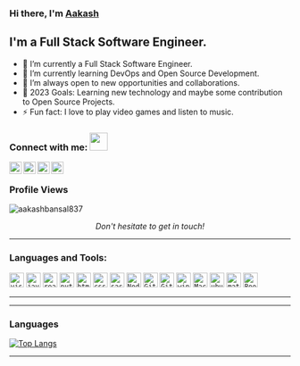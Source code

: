 ### Hi there, I'm [Aakash][website]

## I'm a Full Stack Software Engineer.

- 🔭 I’m currently a Full Stack Software Engineer.
- 🌱 I’m currently learning DevOps and Open Source Development.
- 👯 I’m always open to new opportunities and collaborations.
- 🥅 2023 Goals: Learning new technology and maybe some contribution to Open Source Projects.
- ⚡ Fun fact: I love to play video games and listen to music.

### Connect with me: <img src="https://media.giphy.com/media/LnQjpWaON8nhr21vNW/giphy.gif" height="32" width="32">

[<img align="left" alt="Aakash" height="22px" src="https://img.icons8.com/nolan/64/github.png" />][website]
[<img align="left" alt="Aakash | LinkedIn" height="22px" src="https://img.icons8.com/nolan/64/linkedin-circled.png" />][linkedin]
[<img align="left" alt="Aakash | Gmail" height="22px" src="https://img.icons8.com/nolan/64/gmail-new.png" />][gmail]
[<img align="left" alt="Aakash | Whatsapp" height="22px" src="https://img.icons8.com/nolan/64/whatsapp.png" />][whatsapp]
<br />


### Profile Views
<p align="left"> <img src="https://komarev.com/ghpvc/?username=aakashbansal837&label=Profile%20views&color=0e75b6&style=flat" alt="aakashbansal837" /> </p>

<p align=center>
<em>Don't hesitate to get in touch!</em>
</p>

---

### Languages and Tools:

[<code><img alt="visual studio code" width="26px" src="https://img.icons8.com/fluent/240/000000/visual-studio-code-2019.png" /></code>](https://code.visualstudio.com/)
[<code><img alt="javascript" width="26px" src="https://img.icons8.com/color/240/000000/javascript.png" /></code>](https://developer.mozilla.org/en-US/docs/Web/JavaScript)
[<code><img alt="react" width="26px" src="https://img.icons8.com/color/240/000000/react-native.png" /></code>](https://reactjs.org/)
[<code><img alt="python" width="26px" src="https://img.icons8.com/color/240/000000/python.png"></code>](https://www.python.org/)
[<code><img alt="html5" width="26px" src="https://img.icons8.com/color/240/000000/html-5.png"></code>](https://developer.mozilla.org/en-US/docs/Web/HTML)
[<code><img alt="css3" width="26px" src="https://img.icons8.com/color/240/000000/css3.png"></code>](https://developer.mozilla.org/en-US/docs/Web/CSS)
[<code><img alt="sass" width="26px" src="https://img.icons8.com/color/240/000000/sass.png"></code>](https://sass-lang.com/)
[<code><img alt="Node.js" width="26px" src="https://img.icons8.com/color/240/000000/nodejs.png"></code>](https://nodejs.org/en/)
[<code><img alt="Git" width="26px" src="https://img.icons8.com/color/240/000000/git.png"></code>](https://git-scm.com/)
[<code><img alt="GitHub" width="26px" src="https://img.icons8.com/nolan/64/github.png"/></code>](https://github.com/)
[<code><img alt="windows" width="26px" src="https://img.icons8.com/color/240/000000/windows-10.png"></code>](https://www.microsoft.com/en-us/windows)
[<code><img alt="Mac Os" width="26px" src="https://img.icons8.com/external-flaticons-lineal-color-flat-icons/64/000000/external-mac-coworking-space-flaticons-lineal-color-flat-icons.png"/></code>](https://www.apple.com/in/macos)
[<code><img alt="ubuntu" width="26px" src="https://img.icons8.com/color/96/000000/ubuntu--v1.png"></code>](https://ubuntu.com/)
[<code><img alt="material ui" width="26px" src="https://img.icons8.com/color/96/000000/material-ui.png"></code>](https://material-ui.com/)
[<code><img alt="Bootstrap" width="26px" src="https://img.icons8.com/color/96/000000/bootstrap.png"></code>](https://getbootstrap.com/)

---
<!--
### Github Stats
[![Aakash's GitHub stats](https://github-readme-stats.vercel.app/api?username=aakashbansal837&show_icons=true&theme=tokyonight)](https://github.com/aakashbansal837) -->

---

### Languages
[![Top Langs](https://github-readme-stats.vercel.app/api/top-langs/?username=aakashbansal837&layout=compact&theme=tokyonight)](https://github.com/aakashbansal837?tab=repositories)


---

[website]: https://aakashbansal.me
<!-- [self-care catalyst]: https://www.selfcarecatalysts.com/ -->
[linkedin]: https://www.linkedin.com/in/aakash-bansal-4b6852153/
[gmail]: mailto:aakashbansal837@gmail.com
[whatsapp]: https://wa.me/7015903806
